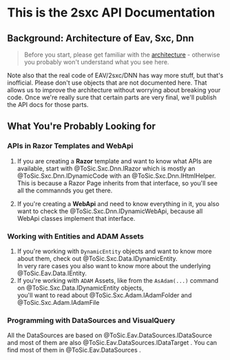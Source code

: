 # This is the **2sxc API Documentation**

## Background: Architecture of Eav, Sxc, Dnn

> Before you start, please get familiar with the [architecture](xref:Articles.Architecture) - otherwise you probably won't understand what you see here.

Note also that the real code of EAV/2sxc/DNN has way more stuff, but that's inofficial. 
Please don't use objects that are not documented here. 
That allows us to improve the architecture without worrying about breaking your code. 
Once we're really sure that certain parts are very final, we'll publish the API docs for those parts. 

## What You're Probably Looking for

### APIs in Razor Templates and WebApi

1. If you are creating a **Razor** template and want to know what APIs are available, start with @ToSic.Sxc.Dnn.IRazor which is mostly an @ToSic.Sxc.Dnn.IDynamicCode with an @ToSic.Sxc.Dnn.IHtmlHelper. 
	This is because a Razor Page inherits from that interface, so you'll see all the commannds you get there. 

1. If you're creating a **WebApi** and need to know everything in it, you also want to check the @ToSic.Sxc.Dnn.IDynamicWebApi, because all WebApi classes implement that interface. 

### Working with Entities and ADAM Assets

1. If you're working with `DynamicEntity` objects and want to know more about them, check out @ToSic.Sxc.Data.IDynamicEntity.  
	In very rare cases you also want to know more about the underlying @ToSic.Eav.Data.IEntity.
1. If you're working with `ADAM` Assets, like from the `AsAdam(...)` command on @ToSic.Sxc.Data.IDynamicEntity objects,  
	you'll want to read about @ToSic.Sxc.Adam.IAdamFolder and @ToSic.Sxc.Adam.IAdamFile

### Programming with DataSources and VisualQuery

All the DataSources are based on @ToSic.Eav.DataSources.IDataSource and most of them are also @ToSic.Eav.DataSources.IDataTarget . You can find most of them in @ToSic.Eav.DataSources . 

